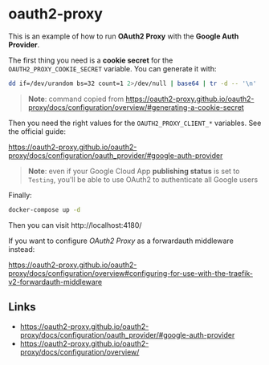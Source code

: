 # oauth2-proxy

This is an example of how to run **OAuth2 Proxy** with the **Google Auth Provider**.

The first thing you need is a **cookie secret** for the `OAUTH2_PROXY_COOKIE_SECRET` variable. You can generate it with:

```bash
dd if=/dev/urandom bs=32 count=1 2>/dev/null | base64 | tr -d -- '\n' | tr -- '+/' '-_'; echo
```

> **Note**: command copied from https://oauth2-proxy.github.io/oauth2-proxy/docs/configuration/overview/#generating-a-cookie-secret

Then you need the right values for the `OAUTH2_PROXY_CLIENT_*` variables. See the official guide:

https://oauth2-proxy.github.io/oauth2-proxy/docs/configuration/oauth_provider/#google-auth-provider

> **Note**: even if your Google Cloud App **publishing status** is set to `Testing`, you'll be able to use OAuth2 to authenticate all Google users

Finally:

```bash
docker-compose up -d
```

Then you can visit http://localhost:4180/

If you want to configure _OAuth2 Proxy_ as a forwardauth middleware instead:

https://oauth2-proxy.github.io/oauth2-proxy/docs/configuration/overview#configuring-for-use-with-the-traefik-v2-forwardauth-middleware

## Links

- https://oauth2-proxy.github.io/oauth2-proxy/docs/configuration/oauth_provider/#google-auth-provider
- https://oauth2-proxy.github.io/oauth2-proxy/docs/configuration/overview/
